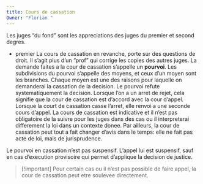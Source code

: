 ```yaml
---
title: Cours de cassation
Owner: "Florian "
---
```

Les juges “du fond” sont les appreciations des juges du premier et second degres.
- premier
La cours de cassation en revanche, porte sur des questions de droit. Il s’agit plus d’un “prof” qui corrige les copies des autres juges. La demande faites a la cour de cassation s’appelle un **pourvoi**. Les subdivisions du pourvoi s’appelle des moyens, et ceux d’un moyen sont les branches. Chaque moyen est une des raisons pour laquelle on demanderai la cassation de la decision. Le pourvoi refute systematiquement la decision.
Lorsque l’on a un arret de rejet, cela signifie que la cour de cassation est d’accord avec la cour d’appel.
Lorsque la court de cassation casse l’arret, elle renvoi a une seconde cours d’appel.
La cours de cassation est indicative et il n’est pas obligatoire de la suivre pour les juges dans des cas ou il interpreterai differement la loi dans un contexte donee. Par ailleurs, la cour de cassation peut tout a fait changer d’avis dans le temps: elle ne fait pas acte de loi, mais de jurisprudence.
  
Le pourvoi en cassation n’est pas suspensif. L’appel lui est suspensif, sauf en cas d’execution provisoire qui permet d’applique la decision de justice.

> [!important] Pour certain cas ou il n’est pas possible de faire appel, la cour de cassation peut etre soulevee directement.